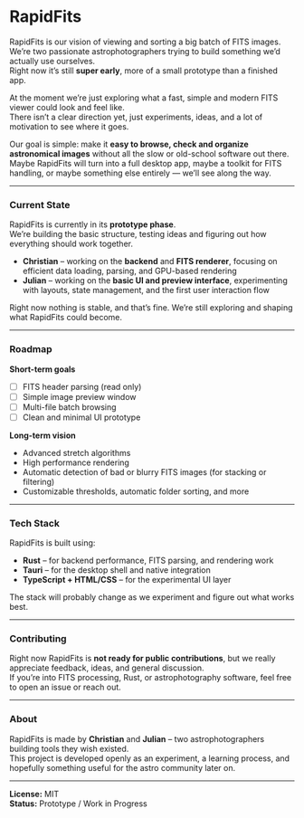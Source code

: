 # RapidFits

RapidFits is our vision of viewing and sorting a big batch of FITS images.  
We’re two passionate astrophotographers trying to build something we’d actually use ourselves.  
Right now it’s still **super early**, more of a small prototype than a finished app.

At the moment we’re just exploring what a fast, simple and modern FITS viewer could look and feel like.  
There isn’t a clear direction yet, just experiments, ideas, and a lot of motivation to see where it goes.

Our goal is simple: make it **easy to browse, check and organize astronomical images** without all the slow or old-school software out there.  
Maybe RapidFits will turn into a full desktop app, maybe a toolkit for FITS handling, or maybe something else entirely — we’ll see along the way.

---

### Current State

RapidFits is currently in its **prototype phase**.  
We’re building the basic structure, testing ideas and figuring out how everything should work together.

- **Christian** – working on the **backend** and **FITS renderer**, focusing on efficient data loading, parsing, and GPU-based rendering  
- **Julian** – working on the **basic UI and preview interface**, experimenting with layouts, state management, and the first user interaction flow

Right now nothing is stable, and that’s fine. We’re still exploring and shaping what RapidFits could become.

---

### Roadmap

**Short-term goals**
- [ ] FITS header parsing (read only)  
- [ ] Simple image preview window  
- [ ] Multi-file batch browsing  
- [ ] Clean and minimal UI prototype  

**Long-term vision**
- Advanced stretch algorithms  
- High performance rendering  
- Automatic detection of bad or blurry FITS images (for stacking or filtering)  
- Customizable thresholds, automatic folder sorting, and more

---

### Tech Stack

RapidFits is built using:
- **Rust** – for backend performance, FITS parsing, and rendering work  
- **Tauri** – for the desktop shell and native integration  
- **TypeScript + HTML/CSS** – for the experimental UI layer

The stack will probably change as we experiment and figure out what works best.

---

### Contributing

Right now RapidFits is **not ready for public contributions**, but we really appreciate feedback, ideas, and general discussion.  
If you’re into FITS processing, Rust, or astrophotography software, feel free to open an issue or reach out.

---

### About

RapidFits is made by **Christian** and **Julian** – two astrophotographers building tools they wish existed.  
This project is developed openly as an experiment, a learning process, and hopefully something useful for the astro community later on.

---

**License:** MIT  
**Status:** Prototype / Work in Progress
